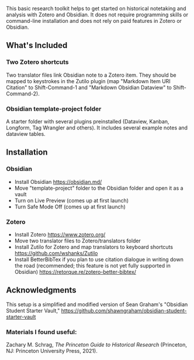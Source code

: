 This basic research toolkit helps to get started on historical notetaking and analysis with Zotero and Obsidian. It does not require programming skills or command-line installation and does not rely on paid features in Zotero or Obsidian.
## What's Included
### Two Zotero shortcuts
Two translator files link Obsidian note to a Zotero item. They should be mapped to keystrokes in the Zutilo plugin (map "Markdown Item URI Citation" to Shift-Command-1 and "Markdown Obsidian Dataview" to Shift-Command-2).
### Obsidian template-project folder
A starter folder with several plugins preinstalled (Dataview, Kanban, Longform, Tag Wrangler and others). It includes several example notes and dataview tables.
## Installation
### Obsidian
- Install Obsidian https://obsidian.md/
- Move "template-project" folder to the Obsidian folder and open it as a vault
- Turn on Live Preview (comes up at first launch)
- Turn Safe Mode Off (comes up at first launch)
### Zotero
- Install Zotero https://www.zotero.org/
- Move two translator files to Zotero/translators folder
- Install Zutilo for Zotero and map translators to keyboard shortcuts https://github.com/wshanks/Zutilo
- Install BetterBibTex if you plan to use citation dialogue in writing down the road (recommended; this feature is not yet fully supported in Obsidian) https://retorque.re/zotero-better-bibtex/
## Acknowledgments
This setup is a simplified and modified version of Sean Graham's "Obsidian Student Starter Vault," https://github.com/shawngraham/obsidian-student-starter-vault
### Materials I found useful:
Zachary M. Schrag, _The Princeton Guide to Historical Research_ (Princeton, NJ: Princeton University Press, 2021).
